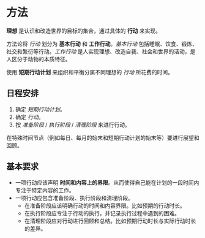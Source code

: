# 方法

**理想** 是认识和改造世界的目标的集合，通过具体的 **行动** 来实现。

方法论将 *行动* 划分为 **基本行动** 和 **工作行动**。*基本行动* 包括睡眠、饮食、锻炼、社交和繁衍等行动。*工作行动* 是人实现理想、改造自我、社会和世界的活动，是人区分于动物的本质特征。

使用 **短期行动计划** 来组织和平衡分属不同理想的 *行动* 所花费的时间。

## 日程安排

1. 确定 *短期行动计划*。
2. 确定 *行动*。
3. 按 *准备阶段* / *执行阶段* / *清理阶段* 来进行行动。

在特殊时间节点（例如每日、每月的始末和短期行动计划的始末等）要进行展望和回顾。

## 基本要求

- 一项行动应该声明 **时间和内容上的界限**。从而使得自己能在计划的一段时间内专注于特定内容的工作。
- 一项行动应包含准备阶段、执行阶段和清理阶段。
  - 在准备阶段应该明确行动的时间和内容界限。比如预期的行动时长。
  - 在执行阶段应专注于行动的执行，并记录执行过程中遇到的困难。
  - 在清理阶段应对行动进行回顾和总结。比如预期行动时长与实际行动时长的差异。
